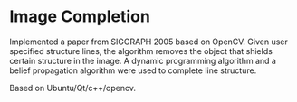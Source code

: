 # Image Completion

Implemented a paper from SIGGRAPH 2005 based on OpenCV. Given user specified structure lines, the algorithm removes the object that shields certain structure in the image. A dynamic programming algorithm and a belief propagation algorithm were used to complete line structure.

Based on Ubuntu/Qt/c++/opencv.

